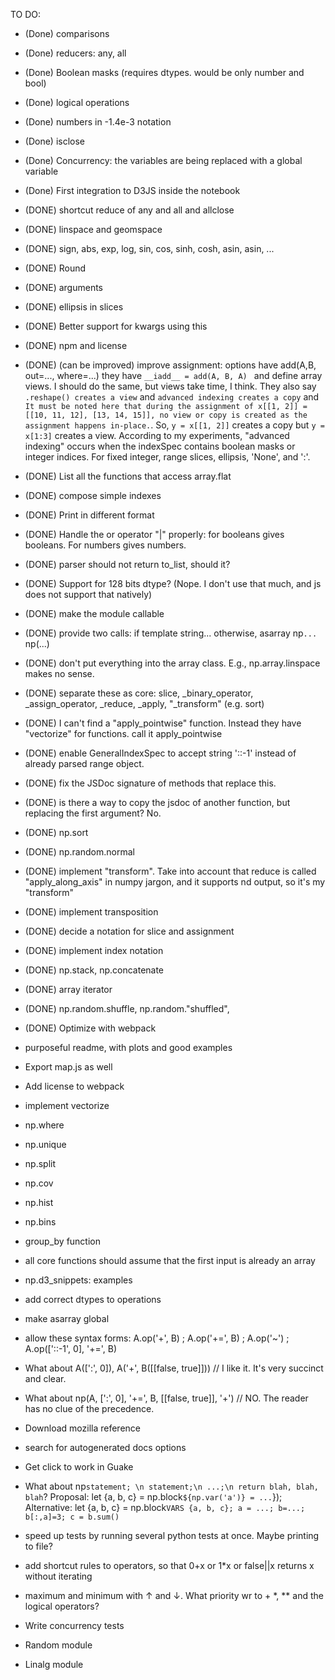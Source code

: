 


TO DO:

- (Done) comparisons
- (Done) reducers: any, all
- (Done) Boolean masks (requires dtypes. would be only number and bool)
- (Done) logical operations
- (Done) numbers in -1.4e-3 notation
- (Done) isclose
- (Done) Concurrency: the variables are being replaced with a global variable
- (Done) First integration to D3JS inside the notebook
- (DONE) shortcut reduce of any and all and allclose
- (DONE) linspace and geomspace
- (DONE) sign, abs, exp, log, sin, cos, sinh, cosh, asin, asin, ...
- (DONE) Round
- (DONE) arguments
- (DONE) ellipsis in slices
- (DONE) Better support for kwargs using this 
- (DONE) npm and license
- (DONE) (can be improved) improve assignment: options have add(A,B, out=..., where=...) they have `__iadd__ = add(A, B, A) ` and define array views. I should do the same, but views take time, I think. They also say `.reshape() creates a view` and `advanced indexing creates a copy` and `It must be noted here that during the assignment of x[[1, 2]] = [[10, 11, 12], [13, 14, 15]], no view or copy is created as the assignment happens in-place.`. So, `y = x[[1, 2]]` creates a copy but `y = x[1:3]` creates a view. According to my experiments, "advanced indexing" occurs when the indexSpec contains boolean masks or integer indices. For fixed integer, range slices, ellipsis, 'None', and ':'.
- (DONE) List all the functions that access array.flat
- (DONE) compose simple indexes
- (DONE) Print in different format
- (DONE) Handle the or operator "|" properly: for booleans gives booleans. For numbers gives numbers. 
- (DONE) parser should not return to_list, should it?
- (DONE) Support for 128 bits dtype? (Nope. I don't use that much, and js does not support that natively)
- (DONE) make the module callable
- (DONE) provide two calls: if template string... otherwise, asarray np`...` np(...)
- (DONE) don't put everything into the array class. E.g., np.array.linspace makes no sense.
- (DONE) separate these as core: slice, _binary_operator, _assign_operator, _reduce, _apply, "_transform" (e.g. sort)
- (DONE) I can't find a "apply_pointwise" function. Instead they have "vectorize" for functions. call it apply_pointwise
- (DONE) enable GeneralIndexSpec to accept string '::-1' instead of already parsed range object.
- (DONE) fix the JSDoc signature of methods that replace this.
- (DONE) is there a way to copy the jsdoc of another function, but replacing the first argument? No.
- (DONE) np.sort
- (DONE) np.random.normal
- (DONE) implement "transform". Take into account that reduce is called "apply_along_axis" in numpy jargon, and it supports nd output, so it's my "transform"
- (DONE) implement transposition
- (DONE) decide a notation for slice and assignment
- (DONE) implement index notation
- (DONE) np.stack, np.concatenate
- (DONE) array iterator
- (DONE) np.random.shuffle, np.random."shuffled", 
- (DONE) Optimize with webpack


- purposeful readme, with plots and good examples



- Export map.js as well
- Add license to webpack

- implement vectorize
- np.where
- np.unique

- np.split
- np.cov
- np.hist
- np.bins

- group_by function

- all core functions should assume that the first input is already an array

- np.d3_snippets: examples



- add correct dtypes to operations

- make asarray global
- allow these syntax forms:  A.op('+', B) ;  A.op('+=', B) ; A.op('~') ; A.op(['::-1', 0], '+=', B)
- What about A([':', 0]), A('+', B([[false, true]])) // I like it. It's very succinct and clear.
- What about np(A, [':', 0], '+=', B, [[false, true]], '+') // NO. The reader has no clue of the precedence. 

- Download mozilla reference



- search for autogenerated docs options


- Get click to work in Guake

- What about np`statement; \n statement;\n ...;\n return blah, blah, blah`? Proposal: let {a, b, c} = np.block`${np.var('a')} = ...`});   Alternative: let {a, b, c} = np.block`VARS {a, b, c}; a = ...; b=...; b[:,a]=3; c = b.sum()`

- speed up tests by running several python tests at once. Maybe printing to file?


- add shortcut rules to operators, so that 0+x or 1*x or false||x returns x without iterating 


- maximum and minimum with ↑ and ↓. What priority wr to + *, ** and the logical operators?


- Write concurrency tests
- Random module
- Linalg module



